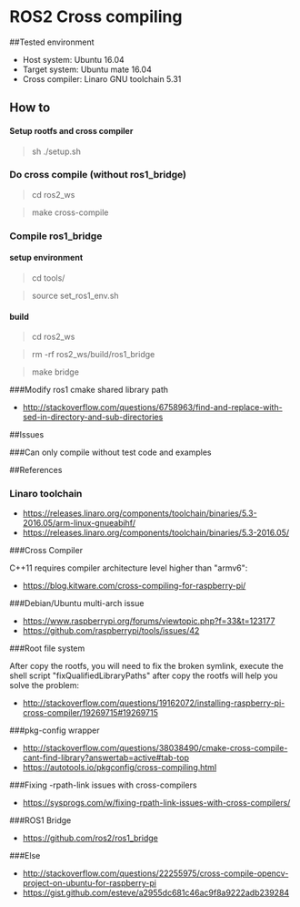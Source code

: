 # ROS2 Cross compiling

##Tested environment
* Host system: Ubuntu 16.04
* Target system: Ubuntu mate 16.04
* Cross compiler: Linaro GNU toolchain 5.31

## How to

#### Setup rootfs and cross compiler

> sh ./setup.sh

### Do cross compile (without ros1_bridge)

> cd ros2_ws

> make cross-compile

### Compile ros1_bridge

#### setup environment

> cd tools/

> source set_ros1_env.sh

#### build 

> cd ros2_ws

> rm -rf ros2_ws/build/ros1_bridge

> make bridge

###Modify ros1 cmake shared library path

* http://stackoverflow.com/questions/6758963/find-and-replace-with-sed-in-directory-and-sub-directories

##Issues

###Can only compile without test code and examples

##References

### Linaro toolchain

* https://releases.linaro.org/components/toolchain/binaries/5.3-2016.05/arm-linux-gnueabihf/
* https://releases.linaro.org/components/toolchain/binaries/5.3-2016.05/

###Cross Compiler

C++11 requires compiler architecture level higher than "armv6":

* https://blog.kitware.com/cross-compiling-for-raspberry-pi/

###Debian/Ubuntu multi-arch issue

* https://www.raspberrypi.org/forums/viewtopic.php?f=33&t=123177
* https://github.com/raspberrypi/tools/issues/42

###Root file system

After copy the rootfs, you will need to fix the broken symlink, execute the shell script "fixQualifiedLibraryPaths" after copy the rootfs will help you solve the problem:

* http://stackoverflow.com/questions/19162072/installing-raspberry-pi-cross-compiler/19269715#19269715

###pkg-config wrapper

* http://stackoverflow.com/questions/38038490/cmake-cross-compile-cant-find-library?answertab=active#tab-top 
* https://autotools.io/pkgconfig/cross-compiling.html

###Fixing -rpath-link issues with cross-compilers

* https://sysprogs.com/w/fixing-rpath-link-issues-with-cross-compilers/

###ROS1 Bridge

* https://github.com/ros2/ros1_bridge

###Else

* http://stackoverflow.com/questions/22255975/cross-compile-opencv-project-on-ubuntu-for-raspberry-pi
* https://gist.github.com/esteve/a2955dc681c46ac9f8a9222adb239284
